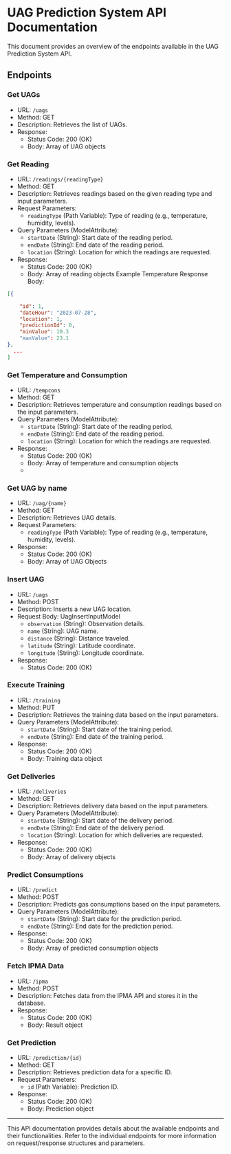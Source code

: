 # UAG Prediction System API Documentation

This document provides an overview of the endpoints available in the UAG Prediction System API.

## Endpoints

### Get UAGs
- URL: `/uags`
- Method: GET
- Description: Retrieves the list of UAGs.
- Response:
  - Status Code: 200 (OK)
  - Body: Array of UAG objects

### Get Reading
- URL: `/readings/{readingType}`
- Method: GET
- Description: Retrieves readings based on the given reading type and input parameters.
- Request Parameters:
  - `readingType` (Path Variable): Type of reading (e.g., temperature, humidity, levels).
- Query Parameters (ModelAttribute):
  - `startDate` (String): Start date of the reading period.
  - `endDate` (String): End date of the reading period.
  - `location` (String): Location for which the readings are requested.
- Response:
  - Status Code: 200 (OK)
  - Body: Array of reading objects
 Example Temperature Response Body:
```json
[{

    "id": 1,
    "dateHour": "2023-07-28",
    "location": 1,
    "predictionId": 0,
    "minValue": 10.3
    "maxValue": 23.1
},
  ...
]

```



### Get Temperature and Consumption
- URL: `/tempcons`
- Method: GET
- Description: Retrieves temperature and consumption readings based on the input parameters.
- Query Parameters (ModelAttribute):
  - `startDate` (String): Start date of the reading period.
  - `endDate` (String): End date of the reading period.
  - `location` (String): Location for which the readings are requested.
- Response:
  - Status Code: 200 (OK)
  - Body: Array of temperature and consumption objects
  - 
### Get UAG by name
- URL: `/uag/{name}`
- Method: GET
- Description: Retrieves UAG details.
- Request Parameters:
  - `readingType` (Path Variable): Type of reading (e.g., temperature, humidity, levels).
- Response:
  - Status Code: 200 (OK)
  - Body: Array of UAG Objects
    
### Insert UAG
- URL: `/uags`
- Method: POST
- Description: Inserts a new UAG location.
- Request Body: UagInsertInputModel
  - `observation` (String): Observation details.
  - `name` (String): UAG name.
  - `distance` (String): Distance traveled.
  - `latitude` (String): Latitude coordinate.
  - `longitude` (String): Longitude coordinate.
- Response:
  - Status Code: 200 (OK)


### Execute Training
- URL: `/training`
- Method: PUT
- Description: Retrieves the training data based on the input parameters.
- Query Parameters (ModelAttribute):
  - `startDate` (String): Start date of the training period.
  - `endDate` (String): End date of the training period.
- Response:
  - Status Code: 200 (OK)
  - Body: Training data object

### Get Deliveries
- URL: `/deliveries`
- Method: GET
- Description: Retrieves delivery data based on the input parameters.
- Query Parameters (ModelAttribute):
  - `startDate` (String): Start date of the delivery period.
  - `endDate` (String): End date of the delivery period.
  - `location` (String): Location for which deliveries are requested.
- Response:
  - Status Code: 200 (OK)
  - Body: Array of delivery objects

### Predict Consumptions
- URL: `/predict`
- Method: POST
- Description: Predicts gas consumptions based on the input parameters.
- Query Parameters (ModelAttribute):
  - `startDate` (String): Start date for the prediction period.
  - `endDate` (String): End date for the prediction period.
- Response:
  - Status Code: 200 (OK)
  - Body: Array of predicted consumption objects

### Fetch IPMA Data
- URL: `/ipma`
- Method: POST
- Description: Fetches data from the IPMA API and stores it in the database.
- Response:
  - Status Code: 200 (OK)
  - Body: Result object

### Get Prediction
- URL: `/prediction/{id}`
- Method: GET
- Description: Retrieves prediction data for a specific ID.
- Request Parameters:
  - `id` (Path Variable): Prediction ID.
- Response:
  - Status Code: 200 (OK)
  - Body: Prediction object

---

This API documentation provides details about the available endpoints and their functionalities. Refer to the individual endpoints for more information on request/response structures and parameters.
